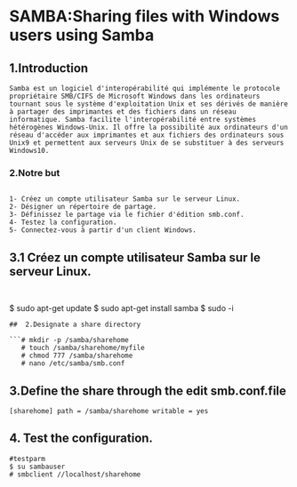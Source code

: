 # SAMBA:Sharing files with Windows users using Samba

## 1.Introduction
```
Samba est un logiciel d'interopérabilité qui implémente le protocole propriétaire SMB/CIFS de Microsoft Windows dans les ordinateurs tournant sous le système d'exploitation Unix et ses dérivés de manière à partager des imprimantes et des fichiers dans un réseau informatique. Samba facilite l'interopérabilité entre systèmes hétérogènes Windows-Unix. Il offre la possibilité aux ordinateurs d'un réseau d'accéder aux imprimantes et aux fichiers des ordinateurs sous Unix9 et permettent aux serveurs Unix de se substituer à des serveurs Windows10.
```
### 2.Notre but 
```

1- Créez un compte utilisateur Samba sur le serveur Linux.
2- Désigner un répertoire de partage.
3- Définissez le partage via le fichier d'édition smb.conf.
4- Testez la configuration.
5- Connectez-vous à partir d'un client Windows.
```

## 3.1 Créez un compte utilisateur Samba sur le serveur Linux.
```
 

```
$ sudo apt-get update
$ sudo apt-get install samba
$ sudo -i
```
##  2.Designate a share directory 

```# mkdir -p /samba/sharehome 
   # touch /samba/sharehome/myfile
   # chmod 777 /samba/sharehome
   # nano /etc/samba/smb.conf
```

##  3.Define the share through the edit smb.conf.file

```
[sharehome] path = /samba/sharehome writable = yes
```
## 4. Test the configuration. 

```
#testparm
$ su sambauser
# smbclient //localhost/sharehome 
```








